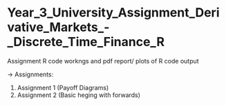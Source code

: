 # Year_3_University_Assignment_Derivative_Markets_-_Discrete_Time_Finance_R
Assignment R code workngs and pdf report/ plots of R code output

-> Assignments:

1. Assignment 1 (Payoff Diagrams)
2. Assignment 2 (Basic heging with forwards)
